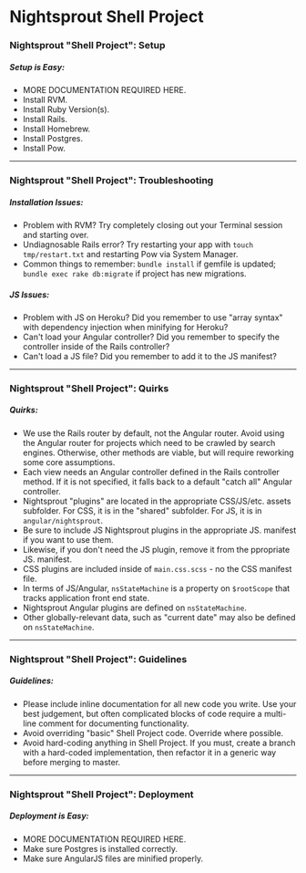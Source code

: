 # Nightsprout Shell Project


### Nightsprout "Shell Project": Setup

##### Setup is Easy:
* MORE DOCUMENTATION REQUIRED HERE.
* Install RVM.
* Install Ruby Version(s).
* Install Rails.
* Install Homebrew.
* Install Postgres.
* Install Pow.

---

### Nightsprout "Shell Project": Troubleshooting

##### Installation Issues:
* Problem with RVM? Try completely closing out your Terminal session and starting over.
* Undiagnosable Rails error? Try restarting your app with `touch tmp/restart.txt` and restarting Pow via System Manager.
* Common things to remember: `bundle install` if gemfile is updated; `bundle exec rake db:migrate` if project has new migrations.

##### JS Issues:
* Problem with JS on Heroku? Did you remember to use "array syntax" with dependency injection when minifying for Heroku?
* Can't load your Angular controller? Did you remember to specify the controller inside of the Rails controller?
* Can't load a JS file? Did you remember to add it to the JS manifest?

---

### Nightsprout "Shell Project": Quirks

##### Quirks:
* We use the Rails router by default, not the Angular router. Avoid using the Angular router for projects which need to be crawled by search engines. Otherwise, other methods are viable, but will require reworking some core assumptions.
* Each view needs an Angular controller defined in the Rails controller method. If it is not specified, it falls back to a default "catch all" Angular controller.
* Nightsprout "plugins" are located in the appropriate CSS/JS/etc. assets subfolder. For CSS, it is in the "shared" subfolder. For JS, it is in `angular/nightsprout`.
* Be sure to include JS Nightsprout plugins in the appropriate JS. manifest if you want to use them.
* Likewise, if you don't need the JS plugin, remove it from the ppropriate JS. manifest.
* CSS plugins are included inside of `main.css.scss` - no the CSS manifest file.
* In terms of JS/Angular, `nsStateMachine` is a property on `$rootScope` that tracks application front end state.
* Nightsprout Angular plugins are defined on `nsStateMachine`.
* Other globally-relevant data, such as "current date" may also be defined on `nsStateMachine`.

---

### Nightsprout "Shell Project": Guidelines

##### Guidelines:
* Please include inline documentation for all new code you write. Use your best judgement, but often complicated blocks of code require a multi-line comment for documenting functionality.
* Avoid overriding "basic" Shell Project code. Override where possible.
* Avoid hard-coding anything in Shell Project. If you must, create a branch with a hard-coded implementation, then refactor it in a generic way before merging to master.

---

### Nightsprout "Shell Project": Deployment

##### Deployment is Easy:
* MORE DOCUMENTATION REQUIRED HERE.
* Make sure Postgres is installed correctly.
* Make sure AngularJS files are minified properly.














